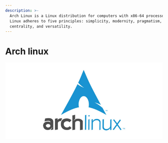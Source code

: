 ```yaml
---
description: >-
  Arch Linux is a Linux distribution for computers with x86-64 processors. Arch
  Linux adheres to five principles: simplicity, modernity, pragmatism, user
  centrality, and versatility.
---
```


# Arch linux

![My favorite distro, using a lot of time.](../../.gitbook/assets/arch-linux.jpg)

